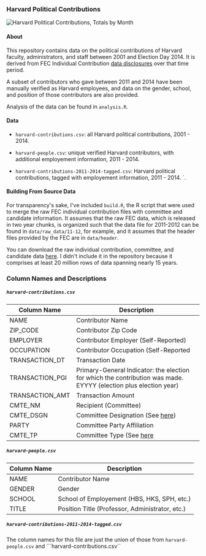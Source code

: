 ### Harvard Political Contributions

![Harvard Political Contributions, Totals by Month](http://i.imgur.com/MBSzfe5.jpg)

#### About

This repository contains data on the political contributions of Harvard faculty, administrators, and staff between 2001 and Election Day 2014. It is derived from FEC Individual Contribution [data disclosures](http://www.fec.gov/finance/disclosure/ftpdet.shtml) over that time period. 

A subset of contributors who gave between 2011 and 2014 have been manually verified as Harvard employees, and data on the gender, school, and position of those contributors are also provided. 

Analysis of the data can be found in ```analysis.R```.

#### Data

* ```harvard-contributions.csv```: all Harvard political contributions, 2001 - 2014. 

* ```harvard-people.csv```: unique verified Harvard contributors, with additional employement information, 2011 - 2014.  

* ```harvard-contributions-2011-2014-tagged.csv```: Harvard political contributions, tagged with employement information, 2011 - 2014. `.

#### Building From Source Data

For transparency's sake, I've included ```build.R```, the R script that were used to  merge the raw FEC individual contribution files with committee and candidate information. It assumes that the raw FEC data, which is released in two year chunks, is organized such that the data file for 2011-2012 can be found in ```data/raw_data/11-12```, for example, and it assumes that the header files provided by the FEC are in ```data/header```. 

You can download the raw individual contribution, committee, and candidate data [here](http://www.fec.gov/finance/disclosure/ftpdet.shtml). I didn't include it in the repository because it comprises at least 20 million rows of data spanning nearly 15 years. 

### Column Names and Descriptions

##### ```harvard-contributions.csv```

| Column Name   | Description |
| ------------- | ------------- |
|  NAME | Contributor Name |
|  ZIP_CODE | Contributor Zip Code |
|  EMPLOYER | Contributor Employer (Self-Reported) |
|  OCCUPATION | Contributor Occupation (Self-Reported |
|  TRANSACTION_DT | Transaction Date |
|  TRANSACTION_PGI | Primary-General Indicator: the election for which the contribution was made. EYYYY (election plus election year) |
| TRANSACTION_AMT | Transaction Amount |
|  CMTE_NM | Recipient (Committee) |
| CMTE_DSGN | Committee Designation (See [here](http://www.fec.gov/finance/disclosure/metadata/DataDictionaryCommitteeMaster.shtml)) |
| PARTY | Committee Party Affiliation |
|  CMTE_TP | Committee Type (See [here](http://www.fec.gov/finance/disclosure/metadata/CommitteeTypeCodes.shtml)|

##### ```harvard-people.csv```

| Column Name  | Description |
| ------------- | ------------- |
| NAME | Contributor Name | 
| GENDER |  Gender | 
| SCHOOL |  School of Employement (HBS, HKS, SPH, etc.)| 
| TITLE | Position Title (Professor, Administrator, etc.) | 

##### ```harvard-contributions-2011-2014-tagged.csv```

The column names for this file are just the union of those from ```harvard-people.csv``` and ```harvard-contributions.csv``
